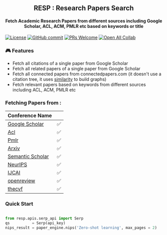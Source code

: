 <h2 align="center">RESP : Research Papers Search </h2>
<h4 align="center"> Fetch Academic Research Papers from different sources including Google Scholar, ACL, ACM, PMLR etc based on keywords or title </h3>

[![License](https://img.shields.io/badge/License-Apache_2.0-blue.svg)](https://opensource.org/licenses/Apache-2.0)
[![GitHub commit](https://img.shields.io/github/last-commit/monk1337/resp)](https://github.com/monk1337/resp/commits/main)
[![PRs Welcome](https://img.shields.io/badge/PRs-welcome-brightgreen.svg?style=flat-square)](http://makeapullrequest.com)
[![Open All Collab](https://colab.research.google.com/assets/colab-badge.svg)](https://colab.research.google.com/drive/188cWcZrBRVGAF3Dp_5uswmLgbBNKSioB?usp=sharing)



### 🎮 Features

- Fetch all citations of a single paper from Google Scholar
- Fetch all related papers of a single paper from Google Scholar
- Fetch all connected papers from connectedpapers.com (it doesn't use a citation tree, it uses [similarity](https://www.connectedpapers.com/about) to build graphs)
- Fetch relevant papers based on keywords from different sources including ACL, ACM, PMLR etc


### Fetching Papers from :

| Conference Name |  |
|-------------|-------|
| [Google Scholar](https://scholar.google.com/) | ✅    | 
| [Acl](https://aclanthology.org/) | ✅    |
| [Pmlr](https://proceedings.mlr.press/) | ✅    |
| [Arxiv](https://arxiv.org/) | ✅    |
| [Semantic Scholar](https://www.semanticscholar.org/) | ✅    |
| [NeurIPS](https://nips.cc/) | ✅    |
| [IJCAI](https://www.ijcai.org/) | ✅    |
| [openreview](https://openreview.net/) | ✅    |
| [thecvf](https://openaccess.thecvf.com/menu) | ✅    |


### Quick Start
```python

from resp.apis.serp_api import Serp
qs          = Serp(api_key)
nips_result = paper_engine.nips('Zero-shot learning', max_pages = 2)

```
